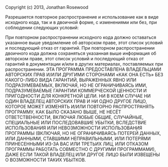 Copyright (c) 2013, Jonathan Rosewood

Разрешается повторное распространение и использование как в виде исходного кода, так и в двоичной форме, с изменениями или без, при соблюдении следующих условий:

При повторном распространении исходного кода должно оставаться указанное выше уведомление об авторском праве, этот список условий и последующий отказ от гарантий.
При повторном распространении двоичного кода должна сохраняться указанная выше информация об авторском праве, этот список условий и последующий отказ от гарантий в документации и/или в других материалах, поставляемых при распространении.
ЭТА ПРОГРАММА ПРЕДОСТАВЛЕНА ВЛАДЕЛЬЦАМИ АВТОРСКИХ ПРАВ И/ИЛИ ДРУГИМИ СТОРОНАМИ «КАК ОНА ЕСТЬ» БЕЗ КАКОГО-ЛИБО ВИДА ГАРАНТИЙ, ВЫРАЖЕННЫХ ЯВНО ИЛИ ПОДРАЗУМЕВАЕМЫХ, ВКЛЮЧАЯ, НО НЕ ОГРАНИЧИВАЯСЬ ИМИ, ПОДРАЗУМЕВАЕМЫЕ ГАРАНТИИ КОММЕРЧЕСКОЙ ЦЕННОСТИ И ПРИГОДНОСТИ ДЛЯ КОНКРЕТНОЙ ЦЕЛИ. НИ В КОЕМ СЛУЧАЕ НИ ОДИН ВЛАДЕЛЕЦ АВТОРСКИХ ПРАВ И НИ ОДНО ДРУГОЕ ЛИЦО, КОТОРОЕ МОЖЕТ ИЗМЕНЯТЬ И/ИЛИ ПОВТОРНО РАСПРОСТРАНЯТЬ ПРОГРАММУ, КАК БЫЛО СКАЗАНО ВЫШЕ, НЕ НЕСЁТ ОТВЕТСТВЕННОСТИ, ВКЛЮЧАЯ ЛЮБЫЕ ОБЩИЕ, СЛУЧАЙНЫЕ, СПЕЦИАЛЬНЫЕ ИЛИ ПОСЛЕДОВАВШИЕ УБЫТКИ, ВСЛЕДСТВИЕ ИСПОЛЬЗОВАНИЯ ИЛИ НЕВОЗМОЖНОСТИ ИСПОЛЬЗОВАНИЯ ПРОГРАММЫ (ВКЛЮЧАЯ, НО НЕ ОГРАНИЧИВАЯСЬ ПОТЕРЕЙ ДАННЫХ, ИЛИ ДАННЫМИ, СТАВШИМИ НЕПРАВИЛЬНЫМИ, ИЛИ ПОТЕРЯМИ ПРИНЕСЕННЫМИ ИЗ-ЗА ВАС ИЛИ ТРЕТЬИХ ЛИЦ, ИЛИ ОТКАЗОМ ПРОГРАММЫ РАБОТАТЬ СОВМЕСТНО С ДРУГИМИ ПРОГРАММАМИ), ДАЖЕ ЕСЛИ ТАКОЙ ВЛАДЕЛЕЦ ИЛИ ДРУГОЕ ЛИЦО БЫЛИ ИЗВЕЩЕНЫ О ВОЗМОЖНОСТИ ТАКИХ УБЫТКОВ.
